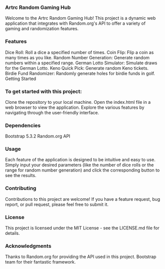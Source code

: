 ### Artrc Random Gaming Hub
Welcome to the Artrc Random Gaming Hub! This project is a dynamic web application that integrates with Random.org's API to offer a variety of gaming and randomization features.

### Features
Dice Roll: Roll a dice a specified number of times.
Coin Flip: Flip a coin as many times as you like.
Random Number Generation: Generate random numbers within a specified range.
German Lotto Simulator: Simulate draws for the German Lotto.
Keno Quick Pick: Generate random Keno tickets.
Birdie Fund Randomizer: Randomly generate holes for birdie funds in golf.
Getting Started

### To get started with this project:

Clone the repository to your local machine.
Open the index.html file in a web browser to view the application.
Explore the various features by navigating through the user-friendly interface.

### Dependencies
Bootstrap 5.3.2
Random.org API

### Usage
Each feature of the application is designed to be intuitive and easy to use. Simply input your desired parameters (like the number of dice rolls or the range for random number generation) and click the corresponding button to see the results.

### Contributing
Contributions to this project are welcome! If you have a feature request, bug report, or pull request, please feel free to submit it.

### License
This project is licensed under the MIT License - see the LICENSE.md file for details.

### Acknowledgments
Thanks to Random.org for providing the API used in this project.
Bootstrap team for their fantastic framework.
